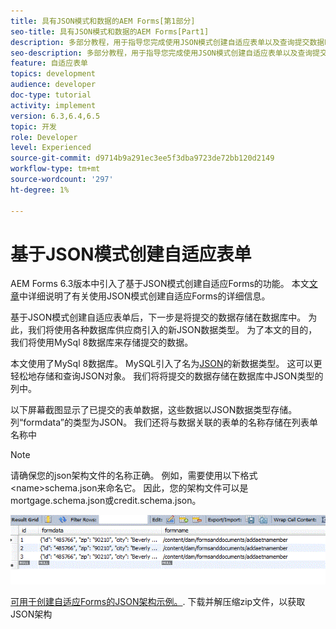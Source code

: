 ```yaml
---
title: 具有JSON模式和数据的AEM Forms[第1部分]
seo-title: 具有JSON模式和数据的AEM Forms[Part1]
description: 多部分教程，用于指导您完成使用JSON模式创建自适应表单以及查询提交数据时涉及的步骤。
seo-description: 多部分教程，用于指导您完成使用JSON模式创建自适应表单以及查询提交数据时涉及的步骤。
feature: 自适应表单
topics: development
audience: developer
doc-type: tutorial
activity: implement
version: 6.3,6.4,6.5
topic: 开发
role: Developer
level: Experienced
source-git-commit: d9714b9a291ec3ee5f3dba9723de72bb120d2149
workflow-type: tm+mt
source-wordcount: '297'
ht-degree: 1%

---
```



# 基于JSON模式创建自适应表单


AEM Forms 6.3版本中引入了基于JSON模式创建自适应Forms的功能。 本文[文章](https://helpx.adobe.com/experience-manager/6-3/forms/using/adaptive-form-json-schema-form-model.html)中详细说明了有关使用JSON模式创建自适应Forms的详细信息。

基于JSON模式创建自适应表单后，下一步是将提交的数据存储在数据库中。 为此，我们将使用各种数据库供应商引入的新JSON数据类型。 为了本文的目的，我们将使用MySql 8数据库来存储提交的数据。

本文使用了MySql 8数据库。 MySQL引入了名为[JSON](https://dev.mysql.com/doc/refman/8.0/en/json.html)的新数据类型。 这可以更轻松地存储和查询JSON对象。 我们将将提交的数据存储在数据库中JSON类型的列中。

以下屏幕截图显示了已提交的表单数据，这些数据以JSON数据类型存储。 列“formdata”的类型为JSON。 我们还将与数据关联的表单的名称存储在列表单名称中

>[!NOTE]
>
>请确保您的json架构文件的名称正确。 例如，需要使用以下格式&lt;name>schema.json来命名它。 因此，您的架构文件可以是mortgage.schema.json或credit.schema.json。


![数据存储](assets/datastored.gif)


[可用于创建自适应Forms的JSON架构示例。](assets/samplejsonschemas.zip). 下载并解压缩zip文件，以获取JSON架构

